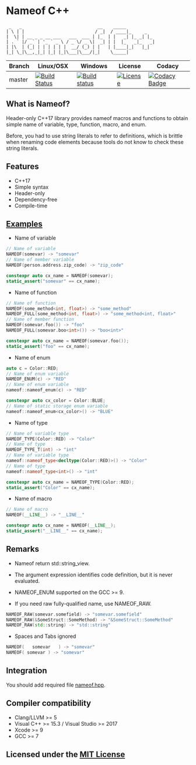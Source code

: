 # Nameof C++

```text
 _   _                             __    _____
| \ | |                           / _|  / ____|_     _
|  \| | __ _ _ __ ___   ___  ___ | |_  | |   _| |_ _| |_
| . ` |/ _` | '_ ` _ \ / _ \/ _ \|  _| | |  |_   _|_   _|
| |\  | (_| | | | | | |  __/ (_) | |   | |____|_|   |_|
|_| \_|\__,_|_| |_| |_|\___|\___/|_|    \_____|
```

Branch | Linux/OSX | Windows | License | Codacy
-------|-----------|---------|---------|-------
master |[![Build Status](https://travis-ci.org/Neargye/nameof.svg?branch=master)](https://travis-ci.org/Neargye/nameof)|[![Build status](https://ci.appveyor.com/api/projects/status/yq5fk0d9mwljbubt/branch/master?svg=true)](https://ci.appveyor.com/project/Neargye/nameof/branch/master)|[![License](https://img.shields.io/github/license/Neargye/nameof.svg)](LICENSE)|[![Codacy Badge](https://api.codacy.com/project/badge/Grade/1d06f3f07afe4f34acd29c0c8efa830b)](https://www.codacy.com/app/Neargye/nameof?utm_source=github.com&amp;utm_medium=referral&amp;utm_content=Neargye/nameof&amp;utm_campaign=Badge_Grade)

## What is Nameof?

Header-only C++17 library provides nameof macros and functions to obtain simple name of variable, type, function, macro, and enum.

Before, you had to use string literals to refer to definitions, which is brittle when renaming code elements because tools do not know to check these string literals.

## Features

* C++17
* Simple syntax
* Header-only
* Dependency-free
* Compile-time

## [Examples](example/example.cpp)

* Name of variable
```cpp
// Name of variable
NAMEOF(somevar) -> "somevar"
// Name of member variable
NAMEOF(person.address.zip_code) -> "zip_code"

constexpr auto cx_name = NAMEOF(somevar);
static_assert("somevar" == cx_name);
```

* Name of function
```cpp
// Name of function
NAMEOF(some_method<int, float>) -> "some_method"
NAMEOF_FULL(some_method<int, float>) -> "some_method<int, float>"
// Name of member function
NAMEOF(somevar.foo()) -> "foo"
NAMEOF_FULL(somevar.boo<int>()) -> "boo<int>"

constexpr auto cx_name = NAMEOF(somevar.foo());
static_assert("foo" == cx_name);
```

* Name of enum
```cpp
auto c = Color::RED;
// Name of enum variable
NAMEOF_ENUM(c) -> "RED"
// Name of enum variable
nameof::nameof_enum(c) -> "RED"

constexpr auto cx_color = Color::BLUE;
// Name of static storage enum variable
nameof::nameof_enum<cx_color>() -> "BLUE"
```

* Name of type
```cpp
// Name of variable type
NAMEOF_TYPE(Color::RED) -> "Color"
// Name of type
NAMEOF_TYPE_T(int) -> "int"
// Name of variable type
nameof::nameof_type<decltype(Color::RED)>() -> "Color"
// Name of type
nameof::nameof_type<int>() -> "int"

constexpr auto cx_name = NAMEOF_TYPE(Color::RED);
static_assert("Color" == cx_name);
```

* Name of macro
```cpp
// Name of macro
NAMEOF(__LINE__) -> "__LINE__"

constexpr auto cx_name = NAMEOF(__LINE__);
static_assert("__LINE__" == cx_name);
```

## Remarks

* Nameof return std::string_view.

* The argument expression identifies code definition, but it is never evaluated.

* NAMEOF_ENUM supported on the GCC >= 9.

* If you need raw fully-qualified name, use NAMEOF_RAW.
```cpp
NAMEOF_RAW(somevar.somefield) -> "somevar.somefield"
NAMEOF_RAW(&SomeStruct::SomeMethod) -> "&SomeStruct::SomeMethod"
NAMEOF_RAW(std::string) -> "std::string"
```

* Spaces and Tabs ignored
```cpp
NAMEOF(   somevar   ) -> "somevar"
NAMEOF(	somevar	) -> "somevar"
```

## Integration

You should add required file [nameof.hpp](include/nameof.hpp).

## Compiler compatibility

* Clang/LLVM >= 5
* Visual C++ >= 15.3 / Visual Studio >= 2017
* Xcode >= 9
* GCC >= 7

## Licensed under the [MIT License](LICENSE)
